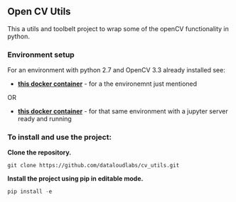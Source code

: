 ## Open CV Utils

This a utils and toolbelt project to wrap some of the openCV functionality in python.

### Environment setup
For an environment with python 2.7 and OpenCV 3.3 already installed see:

- **[this docker container](https://github.com/pjsousa/docker-opencv)** - for a the environemnt just mentioned

OR

- **[this docker container](https://github.com/pjsousa/docker-jupyteropencv)** - for that same environment with a jupyter server ready and running


### To install and use the project:

**Clone the repository.**
```
git clone https://github.com/dataloudlabs/cv_utils.git
```

**Install the project using pip in editable mode.**
```python
pip install -e
```


